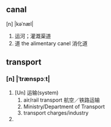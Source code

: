 ## canal
[n] |kəˈnæl|
1. 运河；灌溉渠道
2. 道 the alimentary canel 消化道

## transport
### [n] |ˈtrænspɔːt|
1. [Un] 运输(system)
    1. air/rail transport 航空／铁路运输
    2. Ministry/Department of Transport
    3. transport charges/industry
2.
